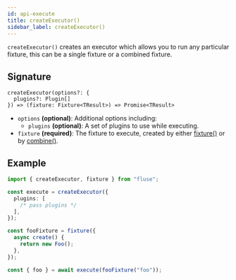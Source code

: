 ```yaml
---
id: api-execute
title: createExecutor()
sidebar_label: createExecutor()
---
```


`createExecutor()` creates an executor which allows you to run any particular fixture, this can be a single fixture or a combined fixture.

## Signature

```
createExecutor(options?: {
  plugins?: Plugin[]
}) => (fixture: Fixture<TResult>) => Promise<TResult>
```

- `options` **(optional)**: Additional options including:
  - `plugins` **(optional)**: A set of plugins to use while executing.
- `fixture` **(required)**: The fixture to execute, created by either [fixture()](./api-fixture.md) or by [combine()](./api-combine.md).

## Example

```typescript
import { createExecutor, fixture } from "fluse";

const execute = createExecutor({
  plugins: [
    /* pass plugins */
  ],
});

const fooFixture = fixture({
  async create() {
    return new Foo();
  },
});

const { foo } = await execute(fooFixture("foo"));
```
